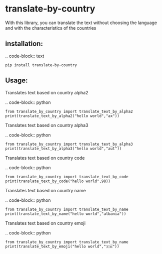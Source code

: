translate-by-country
====================

With this library, you can translate the text without choosing the language and with the characteristics of the countries

installation:
-------------

.. code-block:: text

    pip install translate-by-country

Usage:
------

Translates text based on country alpha2

.. code-block:: python

    from translate_by_country import translate_text_by_alpha2
    print(translate_text_by_alpha2("hello world","ax"))


Translates text based on country alpha3

.. code-block:: python

    from translate_by_country import translate_text_by_alpha3
    print(translate_text_by_alpha3("hello world","aut"))

Translates text based on country code

.. code-block:: python

    from translate_by_country import translate_text_by_code
    print(translate_text_by_code("hello world",98))

Translates text based on country name

.. code-block:: python

    from translate_by_country import translate_text_by_name
    print(translate_text_by_name("hello world","albania"))

Translates text based on country emoji

.. code-block:: python

    from translate_by_country import translate_text_by_name
    print(translate_text_by_emoji("hello world","🇹🇼"))
